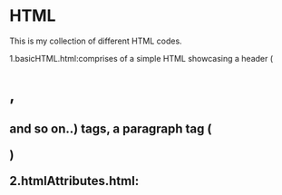 # HTML
This is my collection of different HTML codes.

1.basicHTML.html:comprises of a simple HTML showcasing a header (<h1>, <h2> and so on..) tags, a paragraph tag (<p>)

2.htmlAttributes.html: